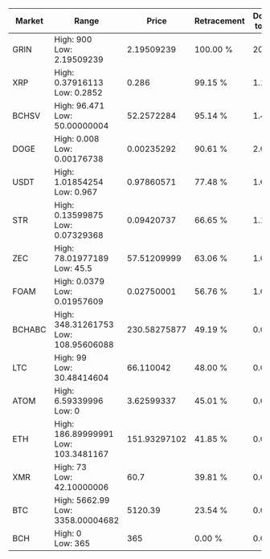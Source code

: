 | Market | Range | Price| Retracement | Doubles to 50% |
| --- | --- | --- | --- | --- |
| GRIN | High: 900<br />Low: 2.19509239 | 2.19509239 | 100.00 % | 205.50 |
| XRP | High: 0.37916113<br />Low: 0.2852 | 0.286 | 99.15 % | 1.16 |
| BCHSV | High: 96.471<br />Low: 50.00000004 | 52.2572284 | 95.14 % | 1.40 |
| DOGE | High: 0.008<br />Low: 0.00176738 | 0.00235292 | 90.61 % | 2.08 |
| USDT | High: 1.01854254<br />Low: 0.967 | 0.97860571 | 77.48 % | 1.01 |
| STR | High: 0.13599875<br />Low: 0.07329368 | 0.09420737 | 66.65 % | 1.11 |
| ZEC | High: 78.01977189<br />Low: 45.5 | 57.51209999 | 63.06 % | 1.07 |
| FOAM | High: 0.0379<br />Low: 0.01957609 | 0.02750001 | 56.76 % | 1.05 |
| BCHABC | High: 348.31261753<br />Low: 108.95606088 | 230.58275877 | 49.19 % | 0.00 |
| LTC | High: 99<br />Low: 30.48414604 | 66.110042 | 48.00 % | 0.00 |
| ATOM | High: 6.59339996<br />Low: 0 | 3.62599337 | 45.01 % | 0.00 |
| ETH | High: 186.89999991<br />Low: 103.3481167 | 151.93297102 | 41.85 % | 0.00 |
| XMR | High: 73<br />Low: 42.10000006 | 60.7 | 39.81 % | 0.00 |
| BTC | High: 5662.99<br />Low: 3358.00004682 | 5120.39 | 23.54 % | 0.00 |
| BCH | High: 0<br />Low: 365 | 365 | 0.00 % | 0.00 |
